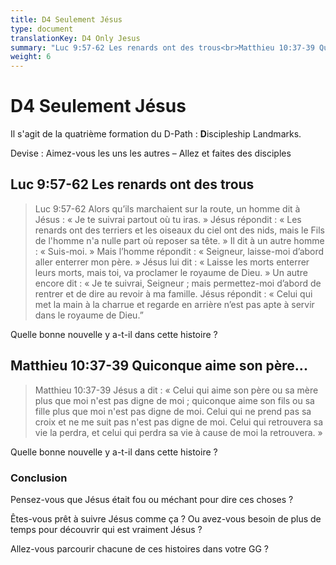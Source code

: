```yaml
---
title: D4 Seulement Jésus
type: document
translationKey: D4 Only Jesus
summary: "Luc 9:57-62 Les renards ont des trous<br>Matthieu 10:37-39 Quiconque aime son père..."
weight: 6
---
```

# D4 Seulement Jésus

Il s'agit de la quatrième formation du D-Path : **D**iscipleship Landmarks.

Devise : Aimez-vous les uns les autres – Allez et faites des disciples

## Luc 9:57-62 Les renards ont des trous

>   Luc 9:57-62 Alors qu’ils marchaient sur la route, un homme dit à Jésus : « Je te suivrai partout où tu iras. » Jésus répondit : « Les renards ont des terriers et les oiseaux du ciel ont des nids, mais le Fils de l'homme n'a nulle part où reposer sa tête. » Il dit à un autre homme : « Suis-moi. » Mais l’homme répondit : « Seigneur, laisse-moi d’abord aller enterrer mon père. » Jésus lui dit : « Laisse les morts enterrer leurs morts, mais toi, va proclamer le royaume de Dieu. » Un autre encore dit : « Je te suivrai, Seigneur ; mais permettez-moi d’abord de rentrer et de dire au revoir à ma famille. Jésus répondit : « Celui qui met la main à la charrue et regarde en arrière n’est pas apte à servir dans le royaume de Dieu.”

Quelle bonne nouvelle y a-t-il dans cette histoire ?

## Matthieu 10:37-39 Quiconque aime son père...

>   Matthieu 10:37-39 Jésus a dit : « Celui qui aime son père ou sa mère plus que moi n'est pas digne de moi ; quiconque aime son fils ou sa fille plus que moi n'est pas digne de moi. Celui qui ne prend pas sa croix et ne me suit pas n'est pas digne de moi. Celui qui retrouvera sa vie la perdra, et celui qui perdra sa vie à cause de moi la retrouvera. »

Quelle bonne nouvelle y a-t-il dans cette histoire ?

### Conclusion

Pensez-vous que Jésus était fou ou méchant pour dire ces choses ?

Êtes-vous prêt à suivre Jésus comme ça ? Ou avez-vous besoin de plus de temps pour découvrir qui est vraiment Jésus ?

Allez-vous parcourir chacune de ces histoires dans votre GG ?

